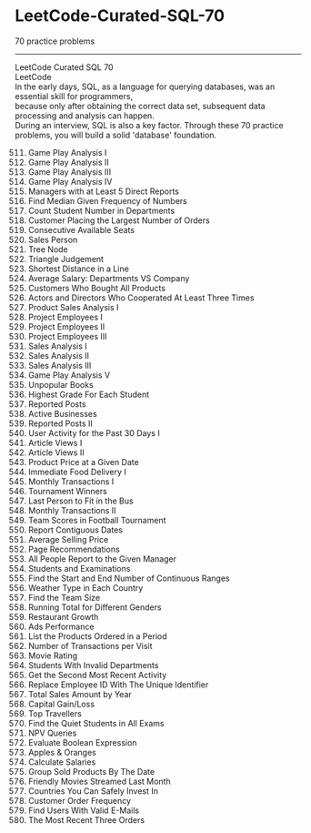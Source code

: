 # LeetCode-Curated-SQL-70
70 practice problems  

---

LeetCode Curated SQL 70   
LeetCode  
In the early days, SQL, as a language for querying databases, was an essential skill for programmers,   
because only after obtaining the correct data set, subsequent data processing and analysis can happen.   
During an interview, SQL is also a key factor. Through these 70 practice problems, you will build a solid 'database' foundation.     


511. Game Play Analysis I
512. Game Play Analysis II
534. Game Play Analysis III
550. Game Play Analysis IV
570. Managers with at Least 5 Direct Reports
571. Find Median Given Frequency of Numbers
580. Count Student Number in Departments
586. Customer Placing the Largest Number of Orders
603. Consecutive Available Seats
607. Sales Person
608. Tree Node
610. Triangle Judgement
613. Shortest Distance in a Line
615. Average Salary: Departments VS Company
1045. Customers Who Bought All Products
1050. Actors and Directors Who Cooperated At Least Three Times
1068. Product Sales Analysis I
1075. Project Employees I
1076. Project Employees II
1077. Project Employees III
1082. Sales Analysis I
1083. Sales Analysis II
1084. Sales Analysis III
1097. Game Play Analysis V
1098. Unpopular Books
1112. Highest Grade For Each Student
1113. Reported Posts
1126. Active Businesses
1132. Reported Posts II
1141. User Activity for the Past 30 Days I
1148. Article Views I
1149. Article Views II
1164. Product Price at a Given Date
1173. Immediate Food Delivery I
1193. Monthly Transactions I
1194. Tournament Winners
1204. Last Person to Fit in the Bus
1205. Monthly Transactions II
1212. Team Scores in Football Tournament
1225. Report Contiguous Dates
1251. Average Selling Price
1264. Page Recommendations
1270. All People Report to the Given Manager
1280. Students and Examinations
1285. Find the Start and End Number of Continuous Ranges
1294. Weather Type in Each Country
1303. Find the Team Size
1308. Running Total for Different Genders
1321. Restaurant Growth
1322. Ads Performance
1327. List the Products Ordered in a Period
1336. Number of Transactions per Visit
1341. Movie Rating
1350. Students With Invalid Departments
1369. Get the Second Most Recent Activity
1378. Replace Employee ID With The Unique Identifier
1384. Total Sales Amount by Year
1393. Capital Gain/Loss
1407. Top Travellers
1412. Find the Quiet Students in All Exams
1421. NPV Queries
1440. Evaluate Boolean Expression
1445. Apples & Oranges
1468. Calculate Salaries
1484. Group Sold Products By The Date
1495. Friendly Movies Streamed Last Month
1501. Countries You Can Safely Invest In
1511. Customer Order Frequency
1517. Find Users With Valid E-Mails
1532. The Most Recent Three Orders


